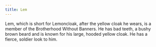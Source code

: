 ```yaml
---
title: Lem
---
```


Lem, which is short for Lemoncloak, after the yellow cloak he wears, is a member of the Brotherhood Without Banners. He has bad teeth, a bushy brown beard and is known for his large, hooded yellow cloak. He has a fierce, soldier look to him. 



